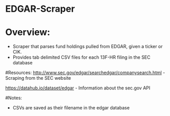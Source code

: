 # EDGAR-Scraper

# Overview:

- Scraper that parses fund holdings pulled from EDGAR, given a ticker or CIK.
- Provides tab delimited CSV files for each 13F-HR filing in the SEC database

#Resources:
http://www.sec.gov/edgar/searchedgar/companysearch.html - Scraping from the SEC website

https://datahub.io/dataset/edgar - Information about the sec.gov API

#Notes:
- CSVs are saved as their filename in the edgar database
